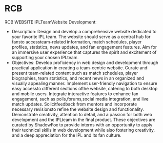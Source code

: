 # RCB
RCB WEBSITE
IPLTeamWebsite Development:
- Description: Design and develop a comprehensive website dedicated to
your favorite IPL team. The website should serve as a central hub for
fansto accessteam-related information, match schedules, player profiles,
statistics, news updates, and fan engagement features. Aim for an
immersive user experience that captures the spirit and excitement of
supporting your chosen IPLteam.
- Objectives:
Develop proficiency in web design and development through
practical application in creating a team-centric website.
Curate and present team-related content such as match schedules,
player biographies, team statistics, and recent news in an organized
and visually appealing manner.
Implement user-friendly navigation to ensure easy accessto different
sections ofthe website, catering to both desktop and mobile users.
Integrate interactive features to enhance fan engagement, such as
polls,forums,social media integration, and live match updates.
Solicitfeedback from mentors and incorporate necessary revisionsto
refine the website design and functionality.
Demonstrate creativity, attention to detail, and a passion for both
web development and the IPLteam in the final product.
These objectives are curated by ShadowFox to provide interns with an
opportunity to apply their technical skills in web development while also
fostering creativity, and a deep appreciation for the IPL and its fan
culture.
